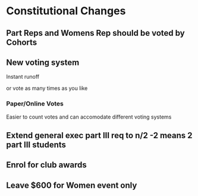 # Constitutional Changes

## Part Reps and Womens Rep should be voted by Cohorts

## New voting system

Instant runoff 

or vote as many times as you like

### Paper/Online Votes

Easier to count votes and can accomodate different voting systems

## Extend general exec part III req to n/2 -2 means 2 part III students



## Enrol for club awards

## Leave $600 for Women event only